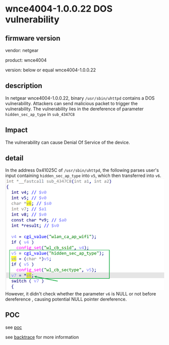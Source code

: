 # wnce4004-1.0.0.22 DOS vulnerability
## firmware version
vendor: netgear

product: wnce4004

version: below or equal wnce4004-1.0.0.22

## description
In netgear wnce4004-1.0.0.22, binary `/usr/sbin/uhttpd` contains a DOS vulnerability. Attackers can send malicious packet to trigger the vulnerability. The vulnerability lies in the dereference of parameter `hidden_sec_ap_type` in `sub_4347C8`

## Impact
The vulnerability can cause Denial Of Service of the device.

## detail
In the address 0x41025C of `/usr/sbin/uhttpd`, the following  parses user's input containing `hidden_sec_ap_type` into `v5`, which then transferred into `v6`.
![alt text](image.png)
However, it didn't check whether the parameter `v6` is NULL or not before dereference , causing potential NULL pointer dereference.

## POC
see [poc](./poc)

see [backtrace](./backtrace) for more information

